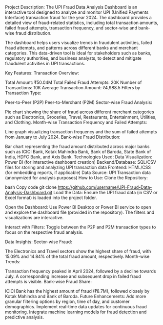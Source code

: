 Project Description:
The UPI Fraud Data Analysis Dashboard is an interactive tool designed to analyze and monitor UPI (Unified Payments Interface) transaction fraud for the year 2024. The dashboard provides a detailed view of fraud-related statistics, including total transaction amounts, failed fraud attempts, transaction frequency, and sector-wise and bank-wise fraud distribution.

The dashboard helps users visualize trends in fraudulent activities, failed fraud attempts, and patterns across different banks and merchant categories. This data-driven tool is ideal for stakeholders such as banks, regulatory authorities, and business analysts, to detect and mitigate fraudulent activities in UPI transactions.

Key Features:
Transaction Overview:

Total Amount: ₹50.04M
Total Failed Fraud Attempts: 20K
Number of Transactions: 10K
Average Transaction Amount: ₹4,988.5
Filters by Transaction Type:

Peer-to-Peer (P2P)
Peer-to-Merchant (P2M)
Sector-wise Fraud Analysis:

Pie chart showing the share of fraud across different merchant categories such as Electronics, Groceries, Travel, Restaurants, Entertainment, Utilities, and Clothing.
Month-wise Transaction Frequency and Failed Attempts:

Line graph visualizing transaction frequency and the sum of failed attempts from January to July 2024.
Bank-wise Fraud Distribution:

Bar chart representing the fraud amount distributed across major banks such as ICICI Bank, Kotak Mahindra Bank, Bank of Baroda, State Bank of India, HDFC Bank, and Axis Bank.
Technologies Used:
Data Visualization: Power BI (for interactive dashboard creation)
Backend/Database: SQL/CSV files for storing and analyzing UPI transaction data
Frontend: HTML/CSS (for embedding reports, if applicable)
Data Source: UPI Transaction data (anonymized for analysis purposes)
How to Use:
Clone the Repository:

bash
Copy code
git clone https://github.com/username/UPI-Fraud-Data-Analysis-Dashboard.git
Load the Data: Ensure the UPI fraud data (in CSV or Excel format) is loaded into the project folder.

Open the Dashboard: Use Power BI Desktop or Power BI service to open and explore the dashboard file (provided in the repository). The filters and visualizations are interactive.

Interact with Filters: Toggle between the P2P and P2M transaction types to focus on the respective fraud analysis.

Data Insights:
Sector-wise Fraud:

The Electronics and Travel sectors show the highest share of fraud, with 15.09% and 14.84% of the total fraud amount, respectively.
Month-wise Trends:

Transaction frequency peaked in April 2024, followed by a decline towards July.
A corresponding increase and subsequent drop in failed fraud attempts is visible.
Bank-wise Fraud Share:

ICICI Bank has the highest amount of fraud (₹8.7M), followed closely by Kotak Mahindra and Bank of Baroda.
Future Enhancements:
Add more granular filtering options by region, time of day, and customer demographics.
Implement real-time data updates for continuous fraud monitoring.
Integrate machine learning models for fraud detection and predictive analysis.
